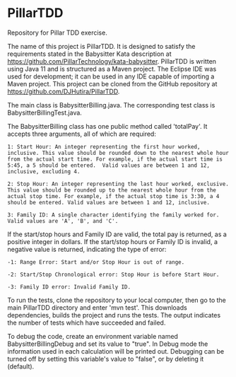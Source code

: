 # PillarTDD
Repository for Pillar TDD exercise. 

The name of this project is PillarTDD. It is designed to satisfy the requirements stated in the Babysitter Kata description at https://github.com/PillarTechnology/kata-babysitter. PillarTDD is written using Java 11 and is structured as a Maven project. The Eclipse IDE was used for development; it can be used in any IDE capable of importing a Maven project. This project can be cloned from the GitHub repository at https://github.com/DJHutira/PillarTDD. 

The main class is BabysitterBilling.java. The corresponding test class is BabysitterBillingTest.java. 

The BabysitterBilling class has one public method called 'totalPay'. It accepts three arguments, all of which are required:

	1: Start Hour: An integer representing the first hour worked, inclusive. This value should be rounded down to the nearest whole hour from the actual start time. For example, if the actual start time is 5:45, a 5 should be entered. 	Valid values are between 1 and 12, inclusive, excluding 4.

	2: Stop Hour: An integer representing the last hour worked, exclusive. This value should be rounded up to the nearest whole hour from the actual stop time. For example, if the actual stop time is 3:30, a 4 should be entered. Valid values are between 1 and 12, inclusive.
	
	3: Family ID: A single character identifying the family worked for. Valid values are 'A', 'B', and 'C'.

If the start/stop hours and Family ID are valid, the total pay is returned, as a positive integer in dollars. If the start/stop hours or Family ID is invalid, a negative value is returned, indicating the type of error: 

	-1: Range Error: Start and/or Stop Hour is out of range. 
	
	-2: Start/Stop Chronological error: Stop Hour is before Start Hour. 
	
	-3: Family ID error: Invalid Family ID. 

To run the tests, clone the repository to your local computer, then go to the main PillarTDD directory and enter 'mvn test'. This downloads dependencies, builds the project and runs the tests. The output indicates the number of tests which have succeeded and failed.

To debug the code, create an environment variable named BabysitterBillingDebug and set its value to "true". In Debug mode the information used in each calculation will be printed out. Debugging can be turned off by setting this variable's value to "false", or by deleting it (default).
